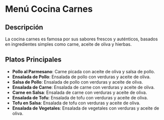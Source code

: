 # Menú Cocina Carnes

## Descripción
La cocina carnes es famosa por sus sabores frescos y auténticos, basados en ingredientes simples como carne, aceite de oliva y hierbas.

## Platos Principales
- **Pollo al Parmesano**: Carne picada con aceite de oliva y salsa de pollo.
- **Ensalada de Pollo**: Ensalada de pollo con verduras y aceite de oliva.
- **Salsa de Pollo**: Ensalada de pollo con verduras y aceite de oliva.
- **Ensalada de Carne**: Ensalada de carne con verduras y aceite de oliva.
- **Carne en Salsa**: Ensalada de carne con verduras y aceite de oliva.
- **Ensalada de Tofu**: Ensalada de tofu con verduras y aceite de oliva.
- **Tofu en Salsa**: Ensalada de tofu con verduras y aceite de oliva.
- **Ensalada de Vegetales**: Ensalada de vegetales con verduras y aceite de oliva.